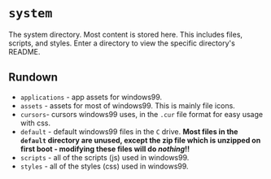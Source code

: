 # `system`

The system directory. Most content is stored here. This includes files, scripts, and styles. Enter a directory to view the specific directory's README.
## Rundown
* `applications` - app assets for windows99.
* `assets` - assets for most of windows99. This is mainly file icons.
* `cursors`- cursors windows99 uses, in the `.cur` file format for easy usage with css.
* `default` - default windows99 files in the `C` drive. **Most files in the `default` directory are unused, except the zip file which is unzipped on first boot - modifying these files will do *nothing*!!**
* `scripts` - all of the scripts (js) used in windows99.
* `styles` - all of the styles (css) used in windows99.